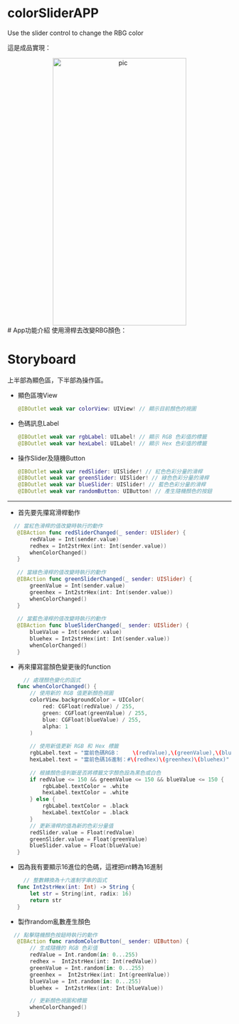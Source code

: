 # colorSliderAPP
Use the slider control to change the RBG color

這是成品實現：

<div align = "center">
<img src="https://github.com/peanutZLS/colorSliderAPP/assets/139115922/03b5d041-e56b-4a16-86e5-a75ca913fde2" alt="pic" width="300" height="600" />
</div>
# App功能介紹
使用滑桿去改變RBG顏色：

# Storyboard
上半部為顯色區，下半部為操作區。

* 顯色區塊View
  
    ```swift
    @IBOutlet weak var colorView: UIView! // 顯示目前顏色的視圖
    ```
    
* 色碼訊息Label
  
    ```swift
    @IBOutlet weak var rgbLabel: UILabel! // 顯示 RGB 色彩值的標籤
    @IBOutlet weak var hexLabel: UILabel! // 顯示 Hex 色彩值的標籤
    ```
* 操作Slider及隨機Button
  
    ```swift
    @IBOutlet weak var redSlider: UISlider! // 紅色色彩分量的滑桿
    @IBOutlet weak var greenSlider: UISlider! // 綠色色彩分量的滑桿
    @IBOutlet weak var blueSlider: UISlider! // 藍色色彩分量的滑桿
    @IBOutlet weak var randomButton: UIButton! // 產生隨機顏色的按鈕
    ```
---

* 首先要先攥寫滑桿動作
 ```swift
   // 當紅色滑桿的值改變時執行的動作
    @IBAction func redSliderChanged(_ sender: UISlider) {
        redValue = Int(sender.value)
        redhex = Int2strHex(int: Int(sender.value))
        whenColorChanged()
    }
    
    // 當綠色滑桿的值改變時執行的動作
    @IBAction func greenSliderChanged(_ sender: UISlider) {
        greenValue = Int(sender.value)
        greenhex = Int2strHex(int: Int(sender.value))
        whenColorChanged()
    }
    
    // 當藍色滑桿的值改變時執行的動作
    @IBAction func blueSliderChanged(_ sender: UISlider) {
        blueValue = Int(sender.value)
        bluehex = Int2strHex(int: Int(sender.value))
        whenColorChanged()
    }
 ```
* 再來攥寫當顏色變更後的function
 ```swift
      // 處理顏色變化的函式
    func whenColorChanged() {
        // 使用新的 RGB 值更新顏色視圖
        colorView.backgroundColor = UIColor(
            red: CGFloat(redValue) / 255,
            green: CGFloat(greenValue) / 255,
            blue: CGFloat(blueValue) / 255,
            alpha: 1
        )
        
        // 使用新值更新 RGB 和 Hex 標籤
        rgbLabel.text = "當前色碼RGB：    \(redValue),\(greenValue),\(blueValue)"
        hexLabel.text = "當前色碼16進制：#\(redhex)\(greenhex)\(bluehex)"
        
        // 根據顏色值判斷是否將標籤文字顏色設為黑色或白色
        if redValue <= 150 && greenValue <= 150 && blueValue <= 150 {
            rgbLabel.textColor = .white
            hexLabel.textColor = .white
        } else {
            rgbLabel.textColor = .black
            hexLabel.textColor = .black
        }
        // 更新滑桿的值為新的色彩分量值
        redSlider.value = Float(redValue)
        greenSlider.value = Float(greenValue)
        blueSlider.value = Float(blueValue)
    }
 ```
 * 因為我有要顯示16進位的色碼，這裡把int轉為16進制
 ```swift
      // 整數轉換為十六進制字串的函式
    func Int2strHex(int: Int) -> String {
        let str = String(int, radix: 16)
        return str
    }
 ```
* 製作random亂數產生顏色
 ```swift
   // 點擊隨機顏色按鈕時執行的動作
    @IBAction func randomColorButton(_ sender: UIButton) {
        // 生成隨機的 RGB 色彩值
        redValue = Int.random(in: 0...255)
        redhex =  Int2strHex(int: Int(redValue))
        greenValue = Int.random(in: 0...255)
        greenhex =  Int2strHex(int: Int(greenValue))
        blueValue = Int.random(in: 0...255)
        bluehex =  Int2strHex(int: Int(blueValue))

        // 更新顏色視圖和標籤
        whenColorChanged()
    }
 ```
